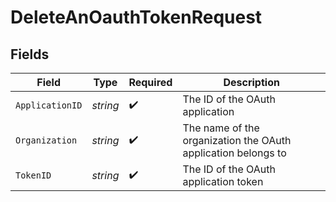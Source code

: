 # DeleteAnOauthTokenRequest


## Fields

| Field                                                         | Type                                                          | Required                                                      | Description                                                   |
| ------------------------------------------------------------- | ------------------------------------------------------------- | ------------------------------------------------------------- | ------------------------------------------------------------- |
| `ApplicationID`                                               | *string*                                                      | :heavy_check_mark:                                            | The ID of the OAuth application                               |
| `Organization`                                                | *string*                                                      | :heavy_check_mark:                                            | The name of the organization the OAuth application belongs to |
| `TokenID`                                                     | *string*                                                      | :heavy_check_mark:                                            | The ID of the OAuth application token                         |